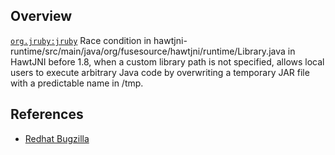 ## Overview
[`org.jruby:jruby`](http://search.maven.org/#search%7Cga%7C1%7Ca%3A%22jruby%22)
Race condition in hawtjni-runtime/src/main/java/org/fusesource/hawtjni/runtime/Library.java in HawtJNI before 1.8, when a custom library path is not specified, allows local users to execute arbitrary Java code by overwriting a temporary JAR file with a predictable name in /tmp.

## References

- [Redhat Bugzilla](https://bugzilla.redhat.com/CVE-2013-2035)
